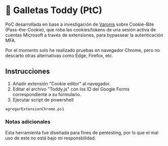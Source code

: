                 
# :cookie: Galletas Toddy (PtC)

PoC desarrollada en base a investigación de [Varonis](https://www.varonis.com/blog/cookie-bite) sobre Cookie-Bite (Pass-the-Cookie), que roba las cookies/tokens de una sesión activa de cuentas Microsoft a través de extensiones, para bypassear la autenticación MFA.

Por el momento solo he realizado pruebas en navegador Chrome, pero no descarto otras alternativas como Edge, Firefox, etc.

## Instrucciones
1. Añadir extensión "Cookie editor" al navegador.
2. Editar el archivo "Toddy.js" con los ID del Google Forms correspondiente a su formulario.
3. Ejecutar script de powershell
```
agregarExtensionChrome.ps1
```

### Notas adicionales
Esta herramienta fue diseñada para fines de pentesting, por lo que el mal uso de este no está bajo mi responsbilidad.







